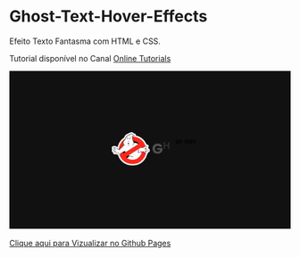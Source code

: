 # Ghost-Text-Hover-Effects
Efeito Texto Fantasma  com HTML e CSS.

Tutorial disponível no Canal <a href="https://www.youtube.com/watch?v=2KsYS1qQ9qQ">Online Tutorials</a> <br>

<img src="img/preview.gif">

<a href="https://guilherme-rsm.github.io/Ghost-Text-Hover-Effects/">Clique aqui para Vizualizar no Github Pages</a>

